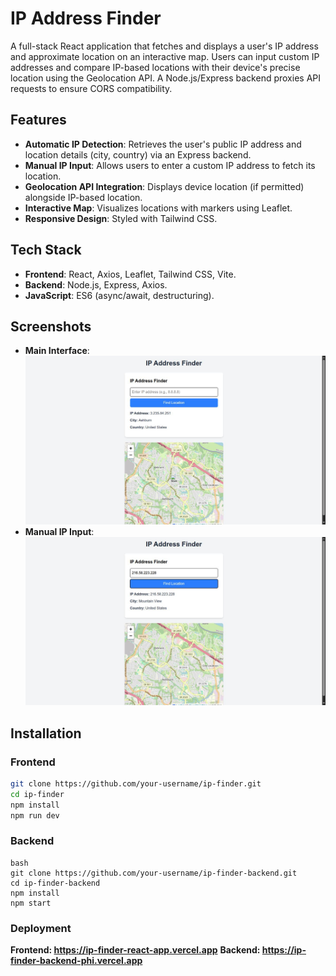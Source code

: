 # IP Address Finder

A full-stack React application that fetches and displays a user's IP address and approximate location on an interactive map. Users can input custom IP addresses and compare IP-based locations with their device's precise location using the Geolocation API. A Node.js/Express backend proxies API requests to ensure CORS compatibility.

## Features
- **Automatic IP Detection**: Retrieves the user's public IP address and location details (city, country) via an Express backend.
- **Manual IP Input**: Allows users to enter a custom IP address to fetch its location.
- **Geolocation API Integration**: Displays device location (if permitted) alongside IP-based location.
- **Interactive Map**: Visualizes locations with markers using Leaflet.
- **Responsive Design**: Styled with Tailwind CSS.

## Tech Stack
- **Frontend**: React, Axios, Leaflet, Tailwind CSS, Vite.
- **Backend**: Node.js, Express, Axios.
- **JavaScript**: ES6 (async/await, destructuring).

## Screenshots
- **Main Interface**: ![Main Interface](./src/assets/screnshots/screenshot1.jpg)
- **Manual IP Input**: ![Manual IP Input](./src/assets/screnshots/input.jpg)
<!-- - **Loading State**: ![Loading State](screenshots/loading-state.png) -->

## Installation
### Frontend
```bash
git clone https://github.com/your-username/ip-finder.git
cd ip-finder
npm install
npm run dev
```

### Backend
```
bash
git clone https://github.com/your-username/ip-finder-backend.git
cd ip-finder-backend
npm install
npm start
```

### Deployment
**Frontend: https://ip-finder-react-app.vercel.app**
**Backend: https://ip-finder-backend-phi.vercel.app**